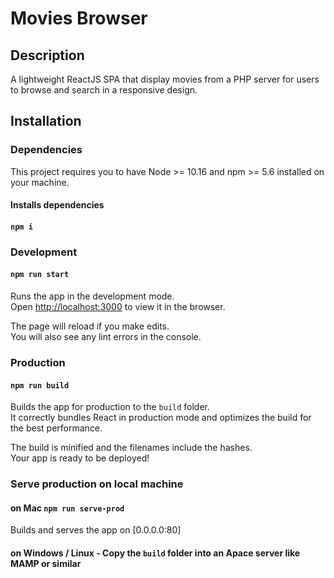 # Movies Browser

## Description
A lightweight ReactJS SPA that display movies from a PHP server for users to browse and search
in a responsive design.

## Installation

### Dependencies
This project requires you to have Node >= 10.16 and npm >= 5.6 installed on your machine.

#### Installs dependencies
#### `npm i`


### Development
#### `npm run start`
Runs the app in the development mode.\
Open [http://localhost:3000](http://localhost:3000) to view it in the browser.

The page will reload if you make edits.\
You will also see any lint errors in the console.

### Production
#### `npm run build`
Builds the app for production to the `build` folder.\
It correctly bundles React in production mode and optimizes the build for the best performance.

The build is minified and the filenames include the hashes.\
Your app is ready to be deployed!


### Serve production on local machine
#### on Mac `npm run serve-prod`

Builds and serves the app on [0.0.0.0:80]

#### on Windows / Linux - Copy the `build` folder into an Apace server like MAMP or similar

